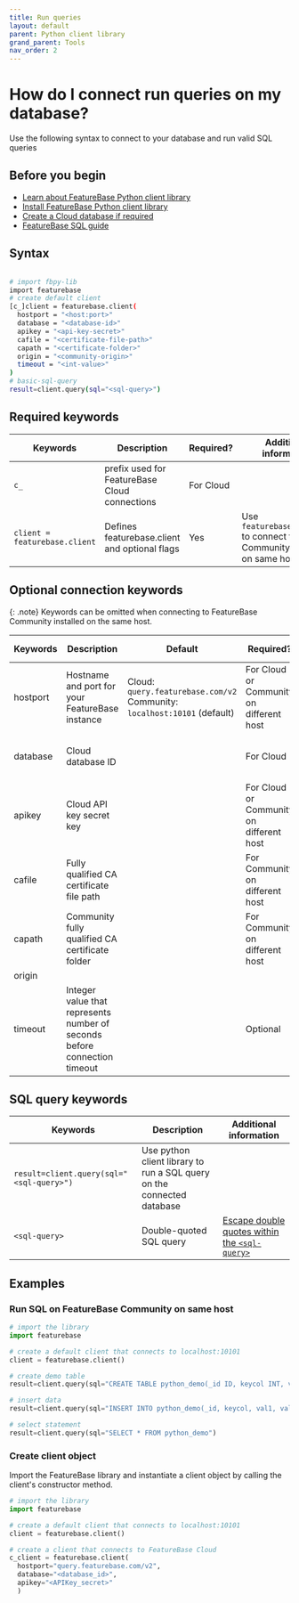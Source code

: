 ```yaml
---
title: Run queries
layout: default
parent: Python client library
grand_parent: Tools
nav_order: 2
---
```


# How do I connect run queries on my database?

Use the following syntax to connect to your database and run valid SQL queries

## Before you begin

* [Learn about FeatureBase Python client library](/docs/tools/python-client-library/python-client-home)
* [Install FeatureBase Python client library](/docs/tools/python-client-library/python-client-install)
* [Create a Cloud database if required](/docs/cloud/cloud-databases/cloud-db-manage)
* [FeatureBase SQL guide](/docs/sql-guide/sql-guide-home)

## Syntax

```sh

# import fbpy-lib
import featurebase
# create default client
[c_]client = featurebase.client(
  hostport = "<host:port>"
  database = "<database-id>"
  apikey = "<api-key-secret>"
  cafile = "<certificate-file-path>"
  capath = "<certificate-folder>"
  origin = "<community-origin>"
  timeout = "<int-value>"
)
# basic-sql-query
result=client.query(sql="<sql-query>")
```

## Required keywords

| Keywords | Description | Required? | Additional information |
|---|---|---|---|
| `c_` | prefix used for FeatureBase Cloud connections | For Cloud |  |
| `client = featurebase.client` | Defines featurebase.client and optional flags | Yes | Use `featurebase.client()` to connect to Community instance on same host  |

## Optional connection keywords

{: .note}
Keywords can be omitted when connecting to FeatureBase Community installed on the same host.

| Keywords | Description | Default | Required? | Additional information |
|---|---|---|---|---|
| hostport | Hostname and port for your FeatureBase instance | Cloud: `query.featurebase.com/v2`<br/>Community: `localhost:10101` (default) | For Cloud or Community on different host |  |
| database | Cloud database ID |   | For Cloud | [Cloud ID database details page](/docs/cloud/cloud-databases/cloud-db-details) |
| apikey | Cloud API key secret key |  | For Cloud or Community on different host | [Create a Cloud API key](/docs/cloud/cloud-authentication/cloud-auth-create-key) |
| cafile | Fully qualified CA certificate file path |   | For Community on different host | |  |
| capath | Community fully qualified CA certificate folder |  | For Community on different host |  |
| origin |  |  |  |  |
| timeout | Integer value that represents number of seconds before connection timeout |  | Optional |  |

## SQL query keywords

| Keywords | Description | Additional information |
|---|---|---|
| `result=client.query(sql="<sql-query>")` | Use python client library to run a SQL query on the connected database |  |
| `<sql-query>` | Double-quoted SQL query | [Escape double quotes within the `<sql-query>`](https://www.w3schools.com/python/gloss_python_escape_characters.asp) |

## Examples

### Run SQL on FeatureBase Community on same host

```py
# import the library
import featurebase

# create a default client that connects to localhost:10101
client = featurebase.client()

# create demo table
result=client.query(sql="CREATE TABLE python_demo(_id ID, keycol INT, val1 STRING, val2 STRING)")

# insert data
result=client.query(sql="INSERT INTO python_demo(_id, keycol, val1, val2) VALUES (1,123,'this is val1','this is val2')")

# select statement
result=client.query(sql="SELECT * FROM python_demo")
```

### Create client object

Import the FeatureBase library and instantiate a client object by calling the client's constructor method.

```python
# import the library
import featurebase

# create a default client that connects to localhost:10101
client = featurebase.client()

# create a client that connects to FeatureBase Cloud
c_client = featurebase.client(
  hostport="query.featurebase.com/v2",
  database="<database_id>",
  apikey="<APIKey_secret>"
  )
```
